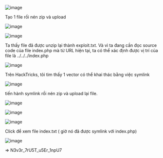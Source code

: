 ![image](https://github.com/nguyenngocdung18/RootMe/assets/134156226/ce2bf1ae-add2-4dcb-8f1a-13109ec8477c)

Tạo 1 file rồi nén zip và upload

![image](https://github.com/nguyenngocdung18/RootMe/assets/134156226/a88d8cc1-7538-430f-9b5f-08fcc3790ec4)

![image](https://github.com/nguyenngocdung18/RootMe/assets/134156226/542160f8-2354-45e5-9ad9-dbb12f0019e6)

Ta thấy file đã được unzip lại thành exploit.txt. Và vì ta đang cần đọc source code của file index.php mà từ URL hiện tại, ta có thể xác định được vị trí của file là ../../../index.php

![image](https://github.com/nguyenngocdung18/RootMe/assets/134156226/a91ac6aa-8fd3-45e5-a858-20b479810476)

Trên HackTricks, tôi tìm thấy 1 vector có thể khai thác bằng việc symlink

![image](https://github.com/nguyenngocdung18/RootMe/assets/134156226/aea0cea0-692d-4722-86c0-10512fbee948)

tiến hành symlink rồi nén zip và upload lại file.

![image](https://github.com/nguyenngocdung18/RootMe/assets/134156226/c2701293-18bb-4a04-b4f7-6897084f56be)

![image](https://github.com/nguyenngocdung18/RootMe/assets/134156226/151628ab-dfd3-4b25-8c2b-031712278079)


![image](https://github.com/nguyenngocdung18/RootMe/assets/134156226/e4976f7a-ace3-41c5-8c5c-56d9b72f6485)

Click để xem file index.txt ( giờ nó đã được symlink với index.php)

![image](https://github.com/nguyenngocdung18/RootMe/assets/134156226/931abeaa-0aab-401b-9db0-ec288a4e7bc0)

=> N3v3r_7rU5T_u5Er_1npU7
